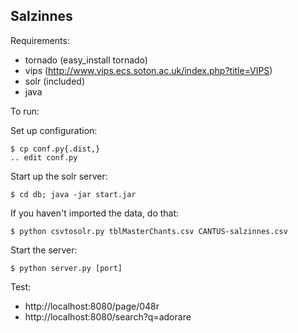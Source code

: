 Salzinnes
---------

Requirements:

* tornado (easy_install tornado)
* vips (http://www.vips.ecs.soton.ac.uk/index.php?title=VIPS)
* solr (included)
* java

To run:

Set up configuration:

    $ cp conf.py{.dist,}
    .. edit conf.py

Start up the solr server:

    $ cd db; java -jar start.jar

If you haven't imported the data, do that:

    $ python csvtosolr.py tblMasterChants.csv CANTUS-salzinnes.csv

Start the server:

    $ python server.py [port]

Test:

* http://localhost:8080/page/048r
* http://localhost:8080/search?q=adorare
